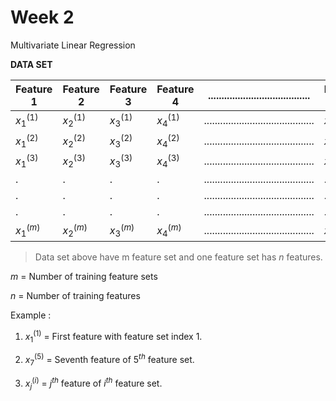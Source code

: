 # Week 2

Multivariate Linear Regression 

**DATA SET**

| Feature $1$  | Feature $2$  | Feature $3$  | Feature $4$  | ......................................    | Feature $n$  | Result     |
| ------------ | ------------ | ------------ | ------------ | ----------------------------------------- | ------------ | ---------- |
| $x_1 ^{(1)}$ | $x_2 ^{(1)}$ | $x_3 ^{(1)}$ | $x_4 ^{(1)}$ | ......................................... | $x_n ^{(1)}$ | $y ^{(1)}$ |
| $x_1 ^{(2)}$ | $x_2 ^{(2)}$ | $x_3 ^{(2)}$ | $x_4 ^{(2)}$ | ......................................... | $x_n ^{(2)}$ | $y ^{(2)}$ |
| $x_1 ^{(3)}$ | $x_2 ^{(3)}$ | $x_3 ^{(3)}$ | $x_4 ^{(3)}$ | ......................................... | $x_n ^{(3)}$ | $y ^{(3)}$ |
| .            | .            | .            | .            | ......................................... | .            | .          |
| .            | .            | .            | .            | ......................................... | .            | .          |
| .            | .            | .            | .            | ......................................... | .            | .          |
| $x_1 ^{(m)}$ | $x_2 ^{(m)}$ | $x_3 ^{(m)}$ | $x_4 ^{(m)}$ | ......................................... | $x_n ^{(m)}$ | $y ^{(m)}$ |
>  Data set above have m feature set and one feature set  has $n$ features.

$m$  = Number of training feature sets

$n$ =  Number of training features

Example : 

1. $x_1 ^{(1)}$ = First feature with feature set index 1.

2. $x_7 ^{(5)}$  = Seventh feature of $5^{th}$ feature set.

3. $x_j ^{(i)}$ = $j^{th}$ feature of $i^{th}$ feature set.



